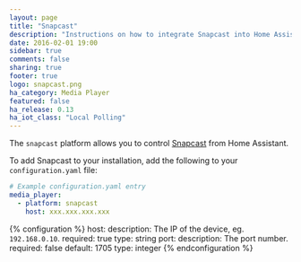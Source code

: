 ```yaml
---
layout: page
title: "Snapcast"
description: "Instructions on how to integrate Snapcast into Home Assistant."
date: 2016-02-01 19:00
sidebar: true
comments: false
sharing: true
footer: true
logo: snapcast.png
ha_category: Media Player
featured: false
ha_release: 0.13
ha_iot_class: "Local Polling"
---
```


The `snapcast` platform allows you to control [Snapcast](https://github.com/badaix/snapcast) from Home Assistant.

To add Snapcast to your installation, add the following to your `configuration.yaml` file:

```yaml
# Example configuration.yaml entry
media_player:
  - platform: snapcast
    host: xxx.xxx.xxx.xxx
```

{% configuration %}
host:
  description: The IP of the device, eg. `192.168.0.10`.
  required: true
  type: string
port:
  description: The port number.
  required: false
  default: 1705
  type: integer
{% endconfiguration %}
